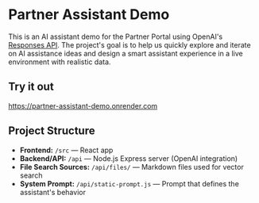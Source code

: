 # Partner Assistant Demo
This is an AI assistant demo for the Partner Portal using OpenAI's [Responses API](https://platform.openai.com/docs/api-reference/responses). The project's goal is to help us quickly explore and iterate on AI assistance ideas and design a smart assistant experience in a live environment with realistic data.

## Try it out
https://partner-assistant-demo.onrender.com

## Project Structure
- **Frontend:** `/src` — React app
- **Backend/API:** `/api` — Node.js Express server (OpenAI integration)
- **File Search Sources:** `/api/files/` — Markdown files used for vector search
- **System Prompt:** `/api/static-prompt.js` — Prompt that defines the assistant's behavior
